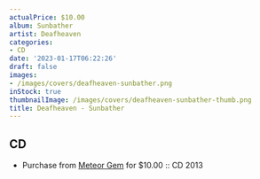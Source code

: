 ```yaml
---
actualPrice: $10.00
album: Sunbather
artist: Deafheaven
categories:
- CD
date: '2023-01-17T06:22:26'
draft: false
images:
- /images/covers/deafheaven-sunbather.png
inStock: true
thumbnailImage: /images/covers/deafheaven-sunbather-thumb.png
title: Deafheaven - Sunbather
---
```


## CD
* Purchase from [Meteor Gem](https://meteor-gem.com/products/deafheaven-sunbather-cd) for $10.00 :: CD 2013
